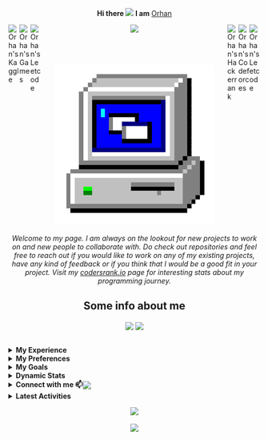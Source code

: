<p align="center">
 <strong>Hi there </strong><img src="https://raw.githubusercontent.com/iampavangandhi/iampavangandhi/master/gifs/Hi.gif" height="30px"> <strong>I am</strong>  <a href="https://orhanar.github.io">Orhan</a>
</p> 

<a href="https://www.kaggle.com/orhanar"><img align="left" alt="Orhan's Kaggle" width="22px" src="https://cdn.jsdelivr.net/npm/simple-icons@3.1.0/icons/kaggle.svg"/></a>
<a href="https://orhana.itch.io"><img align="left" alt="Orhan's Games" width="22px" src="https://cdn.jsdelivr.net/npm/simple-icons@3.4.1/icons/unity.svg"/></a>
</a>
<a href="https://medium.com/@orhanarifoglu"><img align="left" alt="Orhan's Leetcode" width="22px" src="https://cdn.jsdelivr.net/npm/simple-icons@v3/icons/medium.svg"/></a>
<a href="https://leetcode.com/orhana/"><img align="right" alt="Orhan's Leetcode" width="22px" src="https://cdn.jsdelivr.net/npm/simple-icons@v3/icons/leetcode.svg" /></a>
<a href="https://codeforces.com/profile/orhana"><img align="right" alt="Orhan's Codeforces" width="22px" src="https://cdn.jsdelivr.net/npm/simple-icons@3.4.1/icons/codeforces.svg"/></a>
<a href="https://www.hackerrank.com/orhanarifoglu"><img align="right" alt="Orhan's Hackerrank" width="22px" src="https://cdn.jsdelivr.net/npm/simple-icons@3.1.0/icons/hackerrank.svg"/></a>
<p align="center">
<a href="https://www.linkedin.com/in/orhan-arifoglu-a3b6891aa/"><img src="https://cdn.jsdelivr.net/npm/simple-icons@3.1.0/icons/linkedin.svg" width="22px"/></a>
</p>

</br>
</br>

<div>
<p align="center">
	 <img src="https://github.com/orhanar/orhanar/blob/master/Assets/PC.gif" alt="animated"/>
</p>
</div>

<div>
<p align="center">
<em>Welcome to my page. I am always on the lookout for new projects to work on and new people to collaborate with. Do check out repositories and feel free to reach out if you would like to work on any of my existing projects, have any kind of feedback or if you think that I would be a good fit in your project. Visit my <a href="https://profile.codersrank.io/user/orhanar/">codersrank.io</a> page for interesting stats about my programming journey.</em>
</p>
</div>




<div>
<p align="center">
	<h2 align="center">Some info about me </h2>
</p>
<p align="center">
	<img align="center" src="https://img.shields.io/badge/TDD-Advocate-_.svg"> <img align="center" src="https://img.shields.io/badge/Clean%20Code-Evangelist-_.svg">
</p
</div>
 
</br>

<details>
	<summary>
 		<b>My Experience</b>
	</summary>

<h2>I mainly have experience with below languages</h2>

<code><img height="30" src="https://raw.githubusercontent.com/github/explore/80688e429a7d4ef2fca1e82350fe8e3517d3494d/topics/javascript/javascript.png"></code>
[![C++](https://img.shields.io/badge/c++%20-%2300599C.svg?&style=for-the-badge&logo=c%2B%2B&ogoColor=white&link=https://github.com/orhanar?tab=repositories&q=&type=&language=c++)](https://github.com/orhanar?tab=repositories&q=&type=&language=c++) 
[![Python](https://img.shields.io/badge/python%20-%2314354C.svg?&style=for-the-badge&logo=python&logoColor=white&link=https://github.com/orhanar?tab=repositories&q=&type=&language=python)](https://github.com/orhanar?tab=repositories&q=&type=&language=python)
<code><img height="30" src="https://img.shields.io/badge/-Java 8-06305b?style=flat&logo=java&logoColor=white"></code>
<code><img height="30" src="https://github.com/orhanar/orhanar/blob/master/dev/languages/csharp_dotnet.svg"></code>
[![C](https://img.shields.io/badge/c%20-%2300599C.svg?&style=for-the-badge&logo=c&logoColor=white&link=https://github.com/orhanar?tab=repositories&q=&type=&language=c)](https://github.com/orhanar?tab=repositories&q=&type=&language=c) 

<h2>In web development I have experience with below tools</h2>

<code><img height="30" src="https://github.com/orhanar/orhanar/blob/master/dev/frameworks/reactnative.svg"></code>
<code><img height="30" src="https://github.com/orhanar/orhanar/blob/master/dev/new/bootstrap.svg"></code>
<code><img height="30" src="https://github.com/orhanar/orhanar/blob/master/dev/new/jquery.svg"></code>
<code><img height="30" src="https://github.com/orhanar/orhanar/blob/master/dev/new/flutter.svg"></code>
<code><img height="30" src="https://img.shields.io/badge/-django-black?style=flat&logo=django"></code>
<code><img height="30" src="https://raw.githubusercontent.com/github/explore/80688e429a7d4ef2fca1e82350fe8e3517d3494d/topics/html/html.png" alt="html"></code>
<code><img height="30" src="https://raw.githubusercontent.com/github/explore/80688e429a7d4ef2fca1e82350fe8e3517d3494d/topics/css/css.png" alt="css"></code>
<code><img height="30" src="https://raw.githubusercontent.com/github/explore/80688e429a7d4ef2fca1e82350fe8e3517d3494d/topics/mysql/mysql.png"></code>
<code><img height="30" src="https://img.shields.io/badge/-React-black?style=flat&logo=react&link=https://github.com/hritik5102"></code>
<code><img height="30" src="https://github.com/orhanar/orhanar/blob/master/dev/new/nodejs_larger.svg"></code>
<code><img height="30" src="https://img.shields.io/badge/flask%20-%23000.svg?&style=for-the-badge&logo=flask&logoColor=white"/></code>
<code><img height="30" src="https://raw.githubusercontent.com/github/explore/80688e429a7d4ef2fca1e82350fe8e3517d3494d/topics/firebase/firebase.png"></code>
<code><img height="30" src="https://raw.githubusercontent.com/github/explore/80688e429a7d4ef2fca1e82350fe8e3517d3494d/topics/sql/sql.png" alt="sql"></code>
<code><img height="30" src="https://img.shields.io/badge/-MySQL-black?style=flat"></code>
<code><img height="30" src="https://raw.githubusercontent.com/github/explore/80688e429a7d4ef2fca1e82350fe8e3517d3494d/topics/postgresql/postgresql.png"></code>

<h2>Generally some technologies I have had experience within the past</h2>

<code><img height="30" src="https://img.shields.io/badge/markdown-%23000000.svg?&style=for-the-badge&logo=markdown&logoColor=white"/></code>
<code><img height="30" src="https://img.shields.io/badge/git%20-%23F05033.svg?&style=for-the-badge&logo=git&logoColor=white"/></code>
<code><img height="30" src="https://github.com/orhanar/orhanar/blob/master/dev/new/vmware.svg"></code>
<code><img height="30" src="https://raw.githubusercontent.com/github/explore/80688e429a7d4ef2fca1e82350fe8e3517d3494d/topics/terminal/terminal.png"></code>
<code><img height="30" src="https://www.vectorlogo.zone/logos/linux/linux-ar21.svg"></code>
![Jira](https://img.shields.io/badge/-Jira-000000?style=flat&logo=jira-software&logoColor=white&logoColor=0052CC)

<h2>Hosting services I used before</h2>

<code><img height="30" src="https://img.shields.io/badge/AWS%20-%23FF9900.svg?&style=for-the-badge&logo=amazon-aws&logoColor=white"></code>
<code><img height="30" src="https://img.shields.io/badge/heroku%20-%23430098.svg?&style=for-the-badge&logo=heroku&logoColor=white"></code>
<code><img height="30" src="https://github.com/orhanar/orhanar/blob/master/dev/new/digitalocean.svg"></code>
<code><img height="30" src="https://github.com/orhanar/orhanar/blob/master/dev/new/azure.svg"></code>
<code><img height="30" src="https://github.com/orhanar/orhanar/blob/master/dev/new/google_cloud_platform.svg"></code>

<h2>CI/CD Tools I used before</h2>

<code><img height="30" src="https://raw.githubusercontent.com/github/explore/80688e429a7d4ef2fca1e82350fe8e3517d3494d/topics/docker/docker.png"></code>
<code><img height="30" src="https://github.com/orhanar/orhanar/blob/master/dev/new/kubernetes.svg"></code>
[![Docker](https://img.shields.io/badge/-Docker-black?style=flat-square&logo=docker&link=https://github.com/LuizCarlosAbbott/)](https://github.com/LuizCarlosAbbott/)
![Azure](https://img.shields.io/badge/-AzureDevops-0175C2)
![Travis](https://img.shields.io/badge/-Travis-red)

<h2>Design Tools I used before</h2>

![Adobe XD](http://img.shields.io/badge/-Abode%20XD-fe61f6?style=flat-square&logo=adobe-XD&logoColor=ffffff)

</details>

<details>
	<summary>
		 <b>My Preferences</b>
	</summary>

<h2> 🌱 Areas I like to work on </h2>

![Leetcode](https://img.shields.io/badge/-LeetCode-02569B)
![Problem Solving](https://img.shields.io/badge/-Problem%20Solving-ffa804)
![Database Management](https://img.shields.io/badge/-Database%20Management-4d008f)
![Machine Learning](https://img.shields.io/badge/-Machine%20Learning-102230)
[![SpringBoot](https://img.shields.io/badge/-Springboot-black?style=flat&logo=spring&link=https://github.com/hritik5102)](https://github.com/hritik5102) 
<img src="https://github.com/orhanar/orhanar/blob/master/Assets/ai.svg" alt="ai" style="vertical-align:top; margin:4px">
<img src="https://github.com/orhanar/orhanar/blob/master/Assets/datascience.svg" alt="datascience" style="vertical-align:top; margin:4px">
<code><img height="30" src="https://github.com/orhanar/orhanar/blob/master/dev/new/desktop.svg"></code>
<code><img height="30" src="https://github.com/orhanar/orhanar/blob/master/dev/new/mobile.svg"></code>
<code><img height="30" src="https://github.com/orhanar/orhanar/blob/master/dev/new/security.svg"></code>
<code><img height="30" src="https://github.com/orhanar/orhanar/blob/master/dev/new/tools.svg"></code>
<code><img height="30" src="https://github.com/orhanar/orhanar/blob/master/dev/new/web.svg"></code>
<code><img height="30" src="https://github.com/orhanar/orhanar/blob/master/dev/new/gamedev.svg"></code>
<code><img height="30" src="https://github.com/orhanar/orhanar/blob/master/dev/new/datascience.svg"></code>
<code><img height="30" src="https://github.com/orhanar/orhanar/blob/master/dev/new/cloud.svg"></code>

<h2>Database preferences</h2>

![MySQL](https://img.shields.io/badge/-MySQL-black?style=flat-square&logo=mysql)
![MongoDB](https://img.shields.io/badge/-MongoDB-black?style=flat-square&logo=mongodb)
![PostgreSQL](https://img.shields.io/badge/-PostgreSQL-336791?style=flat-square&logo=postgresql)
![Oracle Database](http://img.shields.io/badge/-Oracle-DD0031?style=flat-square&logo=oracle)
![MS SQL Server](http://img.shields.io/badge/-MS%20SQL%20Server-CC2927?style=flat-square&logo=microsoft-sql-server&logoColor=ffffff)

<h2>Deployment preferences</h2>

![GitHub](https://img.shields.io/badge/-GitHub-181717?style=flat-square&logo=github)
![Heroku](https://img.shields.io/badge/-Heroku-430098?style=flat-square&logo=heroku)
![Google Cloud](https://img.shields.io/badge/Google%20Cloud-black?style=flat-square&logo=google-cloud&link=https://github.com/LuizCarlosAbbott/)
![Github Actions](http://img.shields.io/badge/-Github%20Actions-2088FF?style=flat-square&logo=github-actions&logoColor=ffffff)
[![Amazon AWS](https://img.shields.io/badge/Amazon%20AWS-232F3E?style=flat-square&logo=amazon-aws&link=https://github.com/LuizCarlosAbbott/)](https://github.com/LuizCarlosAbbott/)

<h2>My preferred go to Tech Stack</h2>

![Spring](http://img.shields.io/badge/-Spring-6DB33F?style=flat-square&logo=spring&logoColor=ffffff)
![Android](http://img.shields.io/badge/-Android-3DDC84?style=flat-square&logo=android&logoColor=ffffff)
![Maven](http://img.shields.io/badge/-Maven-1565c0?style=flat-square&logo=apache-maven)
![HTML5](https://img.shields.io/badge/-HTML5-%23E44D27?style=flat-square&logo=html5&logoColor=ffffff)
![CSS3](https://img.shields.io/badge/-CSS3-%231572B6?style=flat-square&logo=css3)
![JavaScript](https://img.shields.io/badge/-JavaScript-%23F7DF1C?style=flat-square&logo=javascript&logoColor=000000&labelColor=%23F7DF1C&color=%23FFCE5A)

</details>

<details>
	<summary>
  		<b>My Goals</b>
	</summary>

<h2> To learn and get good at below ✨ tech stacks </h2>

<table>
<tbody>
	
<td align="center" width="20%">
<span><b><center>Ansible</center></b></span> 
<img height=64px src="https://encrypted-tbn0.gstatic.com/images?q=tbn%3AANd9GcSEbbMBYx3DSbnzVxofkkvdV83FRA-lma9Y_Q&usqp=CAU"> 
</td>

<td align="center" width="20%">
<span><b><center>AWS</center></b></span> 
<img height=64px src="https://encrypted-tbn0.gstatic.com/images?q=tbn%3AANd9GcQV9AyEyvrlIJLOfbxFLfOr03Qy5gRL0txWMQ&usqp=CAU"> 
</td>

<td align="center" width="20%">
<span><b><center>Docker</center></b></span> 
<img height=64px src="https://encrypted-tbn0.gstatic.com/images?q=tbn%3AANd9GcTApU_6Eg4oWx3NMhLifHmNEkxjeMxfd3oGUA&usqp=CAU"> 
</td>

<td align="center" width="20%">
<span><b><center>Flask</center></b></span> 
<img height=64px src="https://www.pngitem.com/pimgs/m/159-1595977_flask-python-logo-hd-png-download.png"> 
</td>

<td align="center" width="20%">
<span><b><center>Git</center></b></span> 
<img height=64px src="https://git-scm.com/images/logos/downloads/Git-Logo-2Color.png"> 
</td>

<td align="center" width="20%">
<span><b><center>Jenkins</center></b></span> 
<img height=64px src="https://www.devteam.space/wp-content/uploads/2018/03/jenkins.jpg"> 
</td>
		
<td align="center" width="20%">
<span><b><center>Kubernetes</center></b></span> 
<img height=64px src="https://d15shllkswkct0.cloudfront.net/wp-content/blogs.dir/1/files/2019/05/Kubernetes_New.png"> 
</td>

<td align="center" width="20%">
<span><b><center>Linux System Administration</center></b></span> 
<img height=64px src="https://upload.wikimedia.org/wikipedia/commons/a/af/Tux.png"> 
</td>

<td align="center" width="20%">
<span><b><center>Python</center></b></span> 
<img height=64px src="https://www.python.org/static/community_logos/python-logo.png"> 
</td>

<td align="center" width="20%">
<span><b><center>MongoDB</center></b></span> 
<img height=64px src="https://www.logolynx.com/images/logolynx/d5/d50b83324fb4fbab14cdfaf47409115b.jpeg"> 
</td>

<td align="center" width="20%">
<span><b><center>SQL</center></b></span> 
<img height=64px src="https://i0.wp.com/www.complexsql.com/wp-content/uploads/2017/01/sql-logo.jpg?ssl=1"> 
</td>
	
</tbody>
</table>

<table>
<tbody>

<tr valign="top">
	
<td width="20%" align="center">
<span>𝗛𝗧𝗠𝗟𝟱</span><br><br><br>
<img height="64px" src="https://cdn.svgporn.com/logos/html-5.svg">
</td>
		
<td width="20%" align="center">
<span>𝗖𝗦𝗦𝟯</span><br><br><br>
<img height="64px" src="https://cdn.svgporn.com/logos/css-3.svg">
</td>
		
<td width="20%" align="center">
<span>𝗝𝗮𝘃𝗮𝗦𝗰𝗿𝗶𝗽𝘁</span><br><br><br>
<img height="64px" src="https://cdn.svgporn.com/logos/javascript.svg">
</td>
	
<td width="20%" align="center">
<span>𝗩𝘂𝗲</span><br><br><br>
<img height="64px" src="https://cdn.svgporn.com/logos/vue.svg">
</td>
	
</tr>
	
<tr valign="top">
	
<td width="20%" align="center">
<span>𝗪𝗲𝗯𝗽𝗮𝗰𝗸</span><br><br><br>
<img height="64px" src="https://cdn.svgporn.com/logos/webpack.svg">
</td>
	
<td width="20%" align="center">
<span>𝗘𝘀𝗹𝗶𝗻𝘁</span><br><br><br>
<img height="64px" src="https://cdn.svgporn.com/logos/eslint.svg">
</td>
	
<td width="20%" align="center">
<span>𝗚𝗶𝘁</span><br><br><br>
<img height="64px" src="https://cdn.svgporn.com/logos/git-icon.svg">
</td>
	
<td width="20%" align="center">
<span>𝗩𝗦 𝗖𝗼𝗱𝗲</span><br><br><br>
<img height="64px" src="https://cdn.svgporn.com/logos/visual-studio-code.svg">
</td>
	
</tr>
	
<tr valign="top">
	
<td width="20%" align="center">
<span>𝗟𝗲𝘀𝘀</span><br><br><br>
<img height="64px" src="https://cdn.svgporn.com/logos/less.svg">
</td>
	
<td width="20%" align="center">
<span>𝗦𝗮𝘀𝘀/𝗦𝗖𝗦𝗦</span><br><br><br>
<img height="64px" src="https://cdn.svgporn.com/logos/sass.svg">
</td>
	
<td width="20%" align="center">
<span>𝗧𝗮𝗶𝗹𝘄𝗶𝗻𝗱𝗖𝘀𝘀</span><br><br><br>
<img height="64px" src="https://cdn.svgporn.com/logos/tailwindcss-icon.svg">
</td>
	
<td width="20%" align="center">
<span>𝗡𝗲𝘁𝗹𝗶𝗳𝘆</span><br><br><br>
<img height="64px" src="https://cdn.svgporn.com/logos/netlify.svg">
</td>
	
</tr>
	
</tbody>
</table>

<table>
<tbody>
	
<tr valign="top">
	
<td width="20%" align="center">
<span>Python</span><br><br><br>
<img height="64px" src="https://www.vectorlogo.zone/logos/python/python-ar21.svg">
</td>
	
<td width="20%" align="center">
<span>Tensorflow</span><br><br><br>
<img height="64px" src="https://www.vectorlogo.zone/logos/tensorflow/tensorflow-ar21.svg">
</td>
	
<td width="20%" align="center">
<span>Pytorch</span><br><br><br>
<img height="64px" src="https://www.vectorlogo.zone/logos/pytorch/pytorch-ar21.svg">
</td> 
	
<td width="20%" align="center">
<span>Jupyter</span><br><br><br>
<img height="64px" src="https://www.vectorlogo.zone/logos/jupyter/jupyter-ar21.svg">
</td> 
	
<td width="20%" align="center">
<span>Google Analytics</span><br><br><br>
<img height="64px" src="https://www.vectorlogo.zone/logos/google_analytics/google_analytics-ar21.svg">
</td> 
	
<td width="20%" align="center">
<span>Git</span><br><br><br>
<img height="64px" src="https://www.vectorlogo.zone/logos/git-scm/git-scm-ar21.svg">
</td> 
	
<td width="20%" align="center">
<span>MySql</span><br><br><br>
<img height="64px" src="https://www.vectorlogo.zone/logos/mysql/mysql-ar21.svg">
</td> 
	
<td width="20%" align="center">
<span>Sqlite</span><br><br><br>
<img height="64px" src="https://www.vectorlogo.zone/logos/sqlite/sqlite-ar21.svg">
</td> 
	
<td width="20%" align="center">
<span>Json</span><br><br><br>
<img height="64px" src="https://www.vectorlogo.zone/logos/json/json-ar21.svg">
</td> 

</tr>
	
</tbody>
</table>

<h2> Programming Language Goals 🌐 </h2>

- To get better at 

| [<img src="https://raw.githubusercontent.com/github/explore/80688e429a7d4ef2fca1e82350fe8e3517d3494d/topics/cpp/cpp.png" alt="cpp logo" width="30">](https://isocpp.org/)  | [<img src="https://raw.githubusercontent.com/github/explore/80688e429a7d4ef2fca1e82350fe8e3517d3494d/topics/c/c.png" alt="c logo" width="30">](http://www.open-std.org/jtc1/sc22/wg14/) | [<img src="https://raw.githubusercontent.com/github/explore/80688e429a7d4ef2fca1e82350fe8e3517d3494d/topics/python/python.png" alt="python logo" width="30">](https://www.python.org/) |  [<img src="https://raw.githubusercontent.com/github/explore/80688e429a7d4ef2fca1e82350fe8e3517d3494d/topics/javascript/javascript.png" alt="js logo" width="30">](https://developer.mozilla.org/en-US/docs/Web/JavaScript)  | <img src="https://www.vectorlogo.zone/logos/java/java-ar21.svg" alt="bash logo" width="30"> |
|---|---|---|---|---|

- To learn from scratch

| [<img src="https://www.vectorlogo.zone/logos/kotlinlang/kotlinlang-ar21.svg" alt="js logo" width="30">](https://developer.mozilla.org/en-US/docs/Web/JavaScript)
|---|

<h2> Tool Goals 🛠️ </h2>
	
- To get better at

| [<img src="https://raw.githubusercontent.com/Delta456/Delta456/master/img/actions.png" alt="cpp logo" width="30">](https://isocpp.org/)  | [<img src="https://raw.githubusercontent.com/Delta456/Delta456/master/img/git.png" alt="c logo" width="30">](http://www.open-std.org/jtc1/sc22/wg14/) | [<img src="https://raw.githubusercontent.com/Delta456/Delta456/master/img/vscode.png" alt="python logo" width="30">](https://www.python.org/) |  [<img src="https://raw.githubusercontent.com/Delta456/Delta456/master/img/travis_ci.png" alt="c logo" width="30">](http://www.open-std.org/jtc1/sc22/wg14/) | [<img src="https://raw.githubusercontent.com/github/explore/80688e429a7d4ef2fca1e82350fe8e3517d3494d/topics/docker/docker.png" alt="js logo" width="30">](https://developer.mozilla.org/en-US/docs/Web/JavaScript)  | [<img src="https://www.vectorlogo.zone/logos/gradle/gradle-ar21.svg" alt="cpp logo" width="30">](https://isocpp.org/) | [<img src="https://www.vectorlogo.zone/logos/android/android-ar21.svg" alt="cpp logo" width="30">](https://isocpp.org/) | [<img src="https://www.vectorlogo.zone/logos/json/json-ar21.svg" alt="cpp logo" width="30">](https://isocpp.org/) | [<img src="https://www.vectorlogo.zone/logos/mysql/mysql-ar21.svg" alt="cpp logo" width="30">](https://isocpp.org/) | [<img src="https://www.vectorlogo.zone/logos/sqlite/sqlite-ar21.svg" alt="cpp logo" width="30">](https://isocpp.org/) | [<img src="https://www.vectorlogo.zone/logos/firebase/firebase-ar21.svg" alt="cpp logo" width="30">](https://isocpp.org/) | [<img src="https://www.vectorlogo.zone/logos/json/json-ar21.svg" alt="cpp logo" width="30">](https://isocpp.org/) | [<img src="https://raw.githubusercontent.com/github/explore/80688e429a7d4ef2fca1e82350fe8e3517d3494d/topics/kubernetes/kubernetes.png" alt="cpp logo" width="30">](https://isocpp.org/) | [<img src="https://raw.githubusercontent.com/Delta456/Delta456/master/img/aws.png" alt="cpp logo" width="30">](https://isocpp.org/) | [<img src="https://raw.githubusercontent.com/Delta456/Delta456/master/img/jupyter_notebook.png" alt="cpp logo" width="30">](https://isocpp.org/)  | Windows Terminal | WSL | 
|---|---|---|---|---|---|---|---|---|---|---|---|---|---|---|---|---|

- To learn from scratch
 
 | [<img src="https://www.vectorlogo.zone/logos/circleci/circleci-ar21.svg" alt="c logo" width="30">](http://www.open-std.org/jtc1/sc22/wg14/) | [<img src="https://raw.githubusercontent.com/Delta456/Delta456/master/img/codecov.png" alt="python logo" width="30">](https://www.python.org/) | [<img src="https://img.shields.io/badge/-Redis-black?style=flat&logo=redis&link=https://github.com/hritik5102)" alt="python logo" width="30">](https://www.python.org/) | [<img src="https://github.com/orhanar/orhanar/blob/master/dev/new/qt.svg" alt="js logo" width="30">](https://developer.mozilla.org/en-US/docs/Web/JavaScript)  | [<img src="https://raw.githubusercontent.com/github/explore/80688e429a7d4ef2fca1e82350fe8e3517d3494d/topics/graphql/graphql.png" alt="cpp logo" width="30">](https://isocpp.org/) | [<img src="https://raw.githubusercontent.com/orhanar/orhanar/master/Assets/hadoop.svg" alt="cpp logo" width="30">](https://isocpp.org/) | [<img src="https://raw.githubusercontent.com/orhanar/orhanar/master/Assets/apache_spark.svg" alt="cpp logo" width="30">](https://isocpp.org/) | [<img src="https://raw.githubusercontent.com/orhanar/orhanar/master/Assets/scala.svg" alt="cpp logo" width="30">](https://isocpp.org/) | [<img src="https://raw.githubusercontent.com/orhanar/orhanar/master/Assets/kafka.svg" alt="cpp logo" width="30">](https://isocpp.org/) | [<img src="https://raw.githubusercontent.com/github/explore/80688e429a7d4ef2fca1e82350fe8e3517d3494d/topics/graphql/graphql.png" alt="cpp logo" width="30">](https://isocpp.org/) | [<img src="https://raw.githubusercontent.com/orhanar/orhanar/master/Assets/bamboo.svg" alt="cpp logo" width="30">](https://isocpp.org/) | [<img src="https://img.shields.io/badge/-Sass-%23CC6699?style=flat-square&logo=sass&logoColor=ffffff" alt="cpp logo" width="30">](https://isocpp.org/) | [<img src="https://img.shields.io/badge/-Clojure-000000?style=flat&logo=clojure" alt="cpp logo" width="30">](https://isocpp.org/) |  [<img src="https://img.shields.io/badge/-Nestjs-black?style=flat-square&logo=NestJS&link=https://github.com/LuizCarlosAbbott/" alt="cpp logo" width="30">](https://isocpp.org/) |  [<img src="https://img.shields.io/badge/-RabbitMQ-black?style=flat-square&logo=rabbitmq&link=https://github.com/LuizCarlosAbbott/" alt="cpp logo" width="30">](https://isocpp.org/) | 
|---|---|---|---|---|---|---|---|---|---|---|---|---|---|---|
	 
<div align="center">
	
### Languages and Tools :computer:

<h2>🌱 Looking forward to learn:</h2>

</br>

[![Redis](https://img.shields.io/badge/-Redis-black?style=flat-square&logo=Redis&link=https://github.com/LuizCarlosAbbott/)](https://github.com/LuizCarlosAbbott/)
[![GraphQL](https://img.shields.io/badge/-GraphQL-E10098?style=flat-square&logo=graphql&link=https://github.com/LuizCarlosAbbott/)](https://github.com/LuizCarlosAbbott/)
[![Apollo GraphQL](https://img.shields.io/badge/-Apollo%20GraphQL-311C87?style=flat-square&logo=apollo-graphql&link=https://github.com/LuizCarlosAbbott/)](https://github.com/LuizCarlosAbbott/)
<img src="https://github.com/orhanar/orhanar/blob/master/dev/new/r.svg" alt="csharp_dotnet" style="vertical-align:top; margin:6px 4px">
<code><img height="30" src="https://www.vectorlogo.zone/logos/terraformio/terraformio-ar21.svg"></code>
<img alt="Webpack" src="https://img.shields.io/badge/-Webpack-8DD6F9?style=flat-square&logo=webpack&logoColor=white" /> 
<img alt="github actions" src="https://img.shields.io/badge/-Github_Actions-2088FF?style=flat-square&logo=github-actions&logoColor=white" />
<img alt="Insomnia" src="https://img.shields.io/badge/-Insomnia-5849BE?style=flat-square&logo=insomnia&logoColor=white" />
<img alt="redux" src="https://img.shields.io/badge/-Redux-764ABC?style=flat-square&logo=redux&logoColor=white" />
<img alt="GraphQL" src="https://img.shields.io/badge/-GraphQL-E10098?style=flat-square&logo=graphql&logoColor=white" />
<img alt="Sass" src="https://img.shields.io/badge/-Sass-CC6699?style=flat-square&logo=sass&logoColor=white" />
<img alt="Styled Components" src="https://img.shields.io/badge/-Styled_Components-db7092?style=flat-square&logo=styled-components&logoColor=white" />
<img alt="NestJs" src="https://img.shields.io/badge/-NestJs-ea2845?style=flat-square&logo=nestjs&logoColor=white" />
<img alt="npm" src="https://img.shields.io/badge/-NPM-CB3837?style=flat-square&logo=npm&logoColor=white" />
<img alt="Rollup" src="https://img.shields.io/badge/-Rollup-EC4A3F?style=flat-square&logo=rollup.js&logoColor=white" />
<img alt="d3js" src="https://img.shields.io/badge/-D3.js-F9A03C?style=flat-square&logo=d3.js&logoColor=white" />
<img alt="Prettier" src="https://img.shields.io/badge/-Prettier-F7B93E?style=flat-square&logo=prettier&logoColor=white" />
<a href="" target="_blank"><img alt="MATLAB" src="https://img.shields.io/badge/-MATALB-0076A8?style=flat-square&logo=Mathworks&logoColor=white"></a>
<code><img height="40" src="https://github.com/orhanar/orhanar/blob/master/dev/new/qt.svg"></code>
<code><img height="40" src="https://raw.githubusercontent.com/github/explore/80688e429a7d4ef2fca1e82350fe8e3517d3494d/topics/graphql/graphql.png"></code>
<code><img height="40" src="https://raw.githubusercontent.com/orhanar/orhanar/master/Assets/hadoop.svg"></code>
<code><img height="40" src="https://raw.githubusercontent.com/orhanar/orhanar/master/Assets/apache_spark.svg"></code>
<code><img height="40" src="https://raw.githubusercontent.com/orhanar/orhanar/master/Assets/scala.svg"></code>
<code><img height="40" src="https://raw.githubusercontent.com/orhanar/orhanar/master/Assets/kafka.svg"></code> 
<code><img height="40" src="https://raw.githubusercontent.com/orhanar/orhanar/master/Assets/bamboo.svg"></code>
<code><img height="40" src="https://img.shields.io/badge/-Nestjs-black"></code>
<code><img height="40" src="https://img.shields.io/badge/-RabbitMQ-black"></code>
<code><img height="40" src="https://img.shields.io/badge/-ElasticSearch-005571"></code>
<code><img height="30" src="https://pytorch.org/assets/images/pytorch-logo.png"></code>
<code><img height="30" src="https://raw.githubusercontent.com/github/explore/80688e429a7d4ef2fca1e82350fe8e3517d3494d/topics/tensorflow/tensorflow.png"></code>
<code><img height="30" src="https://img.shields.io/badge/-R-black?style=flat&logo=r&logoColor=5b8cc4"></code>

<h2> 👨 I like to get better at </h2>

</br>

![jQuery](https://img.shields.io/badge/-jQuery-222222?style=flat&logo=jQuery&logoColor=0769AD)
![TCP/IP](https://img.shields.io/badge/-TCP/IP-222222?style=flat&logo=cisco&logoColor=white)
<img src="/dev/new/react.svg" alt="csharp_dotnet" style="vertical-align:top; margin:6px 4px">
<img src="https://github.com/orhanar/orhanar/blob/master/Assets/npm.svg" alt="npm" style="vertical-align:top; margin:4px">
<img src="https://github.com/orhanar/orhanar/blob/master/dev/new/nuget.svg" alt="csharp_dotnet" style="vertical-align:top; margin:6px 4px">
<code><img height="40" src="https://raw.githubusercontent.com/github/explore/80688e429a7d4ef2fca1e82350fe8e3517d3494d/topics/django/django.png"></code>
<code><img height="40" src="https://raw.githubusercontent.com/github/explore/80688e429a7d4ef2fca1e82350fe8e3517d3494d/topics/maven/maven.png"></code>
<code><img height="40" src="https://raw.githubusercontent.com/github/explore/80688e429a7d4ef2fca1e82350fe8e3517d3494d/topics/scikit-learn/scikit-learn.png"></code>
<code><img height="30" src="https://github.com/orhanar/orhanar/blob/master/dev/new/unity.svg"></code>

## 𝗠𝘆 𝗧𝗲𝗰𝗸 𝗦𝘁𝗮𝗰𝗸

</br>

<img src="https://img.shields.io/badge/-Python%203-black?style=flat&logo=python&logoColor=white">
<img src="https://raw.githubusercontent.com/orhanar/orhanar/master/Assets/git.svg" width="70" height="40">
<img src="/dev/new/nodejs.svg" alt="csharp_dotnet" style="vertical-align:top; margin:6px 4px">
<img src="https://img.shields.io/badge/Java-orange?style=flat&logo=java&logoColor=white">

</details>

<details>
<summary>
<b> Dynamic Stats</b>
</summary>
	
</br>

<!--START_SECTION:waka-->
![Code Time](http://img.shields.io/badge/Code%20Time-27%20hrs%2035%20mins-blue)

![Profile Views](http://img.shields.io/badge/Profile%20Views-0-blue)

**🐱 My GitHub Data** 

> 📦 145.1 kB Used in GitHub's Storage 
 > 
> 🏆 3 Contributions in the Year 2024
 > 
> 🚫 Not Opted to Hire
 > 
> 📜 10 Public Repositories 
 > 
> 🔑 7 Private Repositories 
 > 
**I'm a Night 🦉** 

```text
🌞 Morning                80 commits          ███░░░░░░░░░░░░░░░░░░░░░░   10.15 % 
🌆 Daytime                302 commits         ██████████░░░░░░░░░░░░░░░   38.32 % 
🌃 Evening                378 commits         ████████████░░░░░░░░░░░░░   47.97 % 
🌙 Night                  28 commits          █░░░░░░░░░░░░░░░░░░░░░░░░   03.55 % 
```
📅 **I'm Most Productive on Sunday** 

```text
Monday                   54 commits          ██░░░░░░░░░░░░░░░░░░░░░░░   06.85 % 
Tuesday                  68 commits          ██░░░░░░░░░░░░░░░░░░░░░░░   08.63 % 
Wednesday                40 commits          █░░░░░░░░░░░░░░░░░░░░░░░░   05.08 % 
Thursday                 15 commits          ░░░░░░░░░░░░░░░░░░░░░░░░░   01.90 % 
Friday                   63 commits          ██░░░░░░░░░░░░░░░░░░░░░░░   07.99 % 
Saturday                 58 commits          ██░░░░░░░░░░░░░░░░░░░░░░░   07.36 % 
Sunday                   490 commits         ████████████████░░░░░░░░░   62.18 % 
```


📊 **This Week I Spent My Time On** 

```text
🕑︎ Time Zone: Europe/London

💬 Programming Languages: 
No Activity Tracked This Week

🔥 Editors: 
No Activity Tracked This Week

🐱‍💻 Projects: 
No Activity Tracked This Week

💻 Operating System: 
No Activity Tracked This Week
```

**I Mostly Code in JavaScript** 

```text
JavaScript               3 repos             █████░░░░░░░░░░░░░░░░░░░░   20.00 % 
C#                       3 repos             █████░░░░░░░░░░░░░░░░░░░░   20.00 % 
Python                   3 repos             █████░░░░░░░░░░░░░░░░░░░░   20.00 % 
HTML                     2 repos             ███░░░░░░░░░░░░░░░░░░░░░░   13.33 % 
Jupyter Notebook         1 repo              ██░░░░░░░░░░░░░░░░░░░░░░░   06.67 % 
```



**Timeline**

![Lines of Code chart](https://raw.githubusercontent.com/orhanar/orhanar/master/assets/bar_graph.png)


 Last Updated on 29/07/2024 03:38:00 UTC
<!--END_SECTION:waka-->

Here's a graph for people who like graphs: 

![Activity Graph](https://github-readme-activity-graph.vercel.app/graph?username=orhanar&theme=github)

![My Code::Stats history graph](https://codestats-readme.wegfan.cn/history-graph/orhanar?grid_color=e8e8e8&text_color=666666&zeroline_color=ababab&language_colors=["red","green","blue"])

## Stargazers over time

[![Stargazers over time](https://starchart.cc/orhanar/orhanar.svg)](https://starchart.cc/orhanar/orhanar)


![Orhan's github stats](https://github-readme-stats-sigma-five.vercel.app/api?username=orhanar&show_icons=true&title_color=fff&icon_color=79ff97&text_color=9f9f9f&bg_color=151515)
![Orhan's github Activity](https://github-readme-streak-stats.herokuapp.com?user=orhanar&theme=dark&hide_border=true&width=400")
[![Top Langs](https://github-readme-stats-sigma-five.vercel.app/api/top-langs/?username=orhanar&layout=compact&show_icons=true&title_color=fff&icon_color=79ff97&text_color=9f9f9f&bg_color=151515)](https://github.com/anuraghazra/github-readme-stats)
![Orhan's WakaTime Activity](https://github-readme-stats.vercel.app/api/wakatime?username=@orhanar&v=2&bg_color=00000000&text_color=black&title_color=blue&hide_border=true&disable_animations=true)

<table>
  <thead align="center">
    <tr border: none;>
      <td><b>🎁 Projects</b></td>
      <td><b>🌟 Stars</b></td>
      <td><b>🍴 Forks</b></td>
      <td><b>🐛 Issues</b></td>
      <td><b>🔔 Pull Requests</b></td>
      <td><b>👨‍💻 Language</b></td>
    </tr>
  </thead>
	
<tbody>
	
<tr>
<td><a href="https://github.com/orhanar/Hermit-Crab"><b>👨🏻‍💻 Hermit Crab</b></a></td>
<td><img alt="Stars" src="https://img.shields.io/github/stars/orhanar/Hermit-Crab?style=flat-square&labelColor=343b41"/></td>
<td><img alt="Forks" src="https://img.shields.io/github/forks/orhanar/Hermit-Crab?style=flat-square&labelColor=343b41"/></td>
<td><img alt="Issues" src="https://img.shields.io/github/issues/orhanar/Hermit-Crab?style=flat-square"/></td>
<td><img alt="Pull Requests" src="https://img.shields.io/github/issues-pr/orhanar/Hermit-Crab?style=flat-square"/></td>
<td><img alt="Language" src="https://img.shields.io/github/languages/top/orhanar/Hermit-Crab?style=flat-square"/></td> 
</tr>
	  
<tr>
<td><a href="https://github.com/orhanar/tic-tac-toe"><b>🚀 Tic Tac Toe</b></a></td>
<td><img alt="Stars" src="https://img.shields.io/github/stars/orhanar/tic-tac-toe?style=flat-square&labelColor=343b41"/></td>
<td><img alt="Forks" src="https://img.shields.io/github/forks/orhanar/tic-tac-toe?style=flat-square&labelColor=343b41"/></td>
<td><img alt="Issues" src="https://img.shields.io/github/issues/orhanar/tic-tac-toe?style=flat-square"/></td>
<td><img alt="Pull Requests" src="https://img.shields.io/github/issues-pr/orhanar/tic-tac-toe?style=flat-square"/></td>
<td><img alt="Language" src="https://img.shields.io/github/languages/top/orhanar/tic-tac-toe?style=flat-square"/></td>
</tr>
	
<tr>
<td><a href="https://github.com/orhanar/World-Cities"><b>💸 World Cities</b></a></td>
<td><img alt="Stars" src="https://img.shields.io/github/stars/orhanar/World-Cities?style=flat-square&labelColor=343b41"/></td>
<td><img alt="Forks" src="https://img.shields.io/github/forks/orhanar/World-Cities?style=flat-square&labelColor=343b41"/></td>
<td><img alt="Issues" src="https://img.shields.io/github/issues/orhanar/World-Cities?style=flat-square"/></td>
<td><img alt="Pull Requests" src="https://img.shields.io/github/issues-pr/orhanar/World-Cities?style=flat-square"/></td>
<td><img alt="Language" src="https://img.shields.io/github/languages/top/orhanar/World-Cities?style=flat-square"/></td>
</tr>
	
</tbody>
</table>

Joined Github **8** years ago.

Since then I pushed **315** commits, opened **26** issues, submitted **24** pull requests, received **12** stars across **12** personal projects and contributed to **1** public repositories.

Most used languages across my projects:

![Jupyter Notebook](https://img.shields.io/static/v1?style=flat-square&label=%E2%A0%80&color=555&labelColor=%23DA5B0B&message=Jupyter%20Notebook%EF%B8%B189.7%25)
![Python](https://img.shields.io/static/v1?style=flat-square&label=%E2%A0%80&color=555&labelColor=%233572A5&message=Python%EF%B8%B16.9%25)
![Java](https://img.shields.io/static/v1?style=flat-square&label=%E2%A0%80&color=555&labelColor=%23b07219&message=Java%EF%B8%B11.8%25)
![PHP](https://img.shields.io/static/v1?style=flat-square&label=%E2%A0%80&color=555&labelColor=%234F5D95&message=PHP%EF%B8%B10.5%25)
![HTML](https://img.shields.io/static/v1?style=flat-square&label=%E2%A0%80&color=555&labelColor=%23e34c26&message=HTML%EF%B8%B10.2%25)
![Tcl](https://img.shields.io/static/v1?style=flat-square&label=%E2%A0%80&color=555&labelColor=%23e4cc98&message=Tcl%EF%B8%B10.2%25)
![Other](https://img.shields.io/static/v1?style=flat-square&label=%E2%A0%80&color=555&labelColor=%23ededed&message=Other%EF%B8%B10.3%25)

</details>

<details>
<summary>
	<b> Connect with me 📫<img align="center" src="https://github.com/rajput2107/rajput2107/blob/master/Assets/Handshake.gif" height="20px" /></b> 	
</summary>
	
<p align="center">
 <a href="mailto:orhanarifoglu@outlook.com"><img src="https://github.com/deut-erium/deut-erium/blob/master/assets/gmail.svg" width="30px" alt="mail"></a> &nbsp; &nbsp;
  <a href="https://www.linkedin.com/in/orhan-arifoglu-a3b6891aa/"><img src="https://github.com/deut-erium/deut-erium/blob/master/assets/linkedin.svg" width="30px" alt="LinkedIn"></a> &nbsp; &nbsp;
  <a href="https://app.hackthebox.eu/profile/637212"><img src="https://github.com/deut-erium/deut-erium/blob/master/assets/ctftime.ico" width="30px" alt="ctftime"></a> &nbsp; &nbsp;
  <a href="https://medium.com/@orhanarifoglu"><img src="https://www.vectorlogo.zone/logos/medium/medium-tile.svg" width="30px" alt="Orhan's Medium"></a> &nbsp; &nbsp; 
    <a href="https://stackoverflow.com/users/14938630/orhan-arifoglu" target="_blank"><img alt="Stack Overflow" src="https://img.shields.io/badge/-Stack%20Overflow-FE7A16?style=flat-square&logo=Stack-Overflow&logoColor=white"></a> &nbsp; &nbsp; 
</p>

<p align="center">
<img src="https://github-readme-stackoverflow.vercel.app/?userID=14938630">
</p>	
	
</details>

<details>
<summary>
	<b> Latest Activities </b>
</summary>

<!--RECENT_ACTIVITY:start-->
1. ❌ Closed PR [#7](https://github.com/orhanar/orhanar.github.io/pull/7) in [orhanar/orhanar.github.io](https://github.com/orhanar/orhanar.github.io)
2. ❌ Closed PR [#6](https://github.com/orhanar/orhanar.github.io/pull/6) in [orhanar/orhanar.github.io](https://github.com/orhanar/orhanar.github.io)
3. ❌ Closed PR [#4](https://github.com/orhanar/orhanar.github.io/pull/4) in [orhanar/orhanar.github.io](https://github.com/orhanar/orhanar.github.io)
4. 💪 Opened PR [#2](https://github.com/orhanar/Do-It/pull/2) in [orhanar/Do-It](https://github.com/orhanar/Do-It)
5. 📔 Created new repository [orhanar/Do-It](https://github.com/orhanar/Do-It)
<!--RECENT_ACTIVITY:end-->
<!--RECENT_ACTIVITY:last_update-->
Last Updated: Monday, July 29th, 2024, 4:16:13 AM (GMT)
<!--RECENT_ACTIVITY:last_update_end-->
	
## Latest Blog Posts
	
<!-- BLOG-POST-LIST:START -->
- [Hello World](https://8441836f-d9bb-4c10-b121-e8a4ac7d882b.netlify.app/posts/post-with-code/)
<!-- BLOG-POST-LIST:END -->

</details>

<p align="center">
<img src="https://visitor-badge.laobi.icu/badge?page_id=orhanar.orhanar">
</p>

<p align="center">
  <img src="https://github-profile-trophy.vercel.app/?username=orhanar&theme=dracula"/>
</p>

